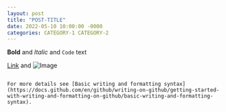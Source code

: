 ```yaml
---
layout: post
title: "POST-TITLE"
date: 2022-05-10 10:00:00 -0000
categories: CATEGORY-1 CATEGORY-2
---
```

**Bold** and _Italic_ and `Code` text

[Link](url) and ![Image](src)
```

For more details see [Basic writing and formatting syntax](https://docs.github.com/en/github/writing-on-github/getting-started-with-writing-and-formatting-on-github/basic-writing-and-formatting-syntax).
